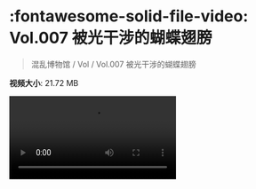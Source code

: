 # :fontawesome-solid-file-video: Vol.007 被光干涉的蝴蝶翅膀

> 混乱博物馆 / Vol / Vol.007 被光干涉的蝴蝶翅膀

**视频大小**: 21.72 MB

<div class="video"><video src="https://file.hsyhx.top/archive/混乱博物馆/Vol/007.mp4" controls preload>🤔 您的浏览器不支持 video 标签</video></div>